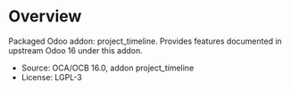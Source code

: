 # Overview

Packaged Odoo addon: project_timeline. Provides features documented in upstream Odoo 16 under this addon.

- Source: OCA/OCB 16.0, addon project_timeline
- License: LGPL-3
